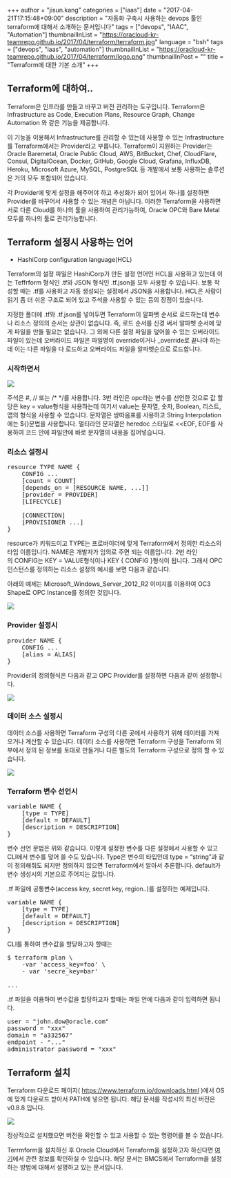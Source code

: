 +++
author = "jisun.kang"
categories = ["iaas"]
date = "2017-04-21T17:15:48+09:00"
description = "자동화 구축시 사용하는 devops 툴인 terraform에 대해서 소개하는 문서입니다"
tags = ["devops", "IAAC", "Automation"]
thumbnailInList = "https://oracloud-kr-teamrepo.github.io/2017/04/terraform/terraform.jpg"
language = "bsh"
tags = ["devops", "iaas", "automation"]
thumbnailInList = "https://oracloud-kr-teamrepo.github.io/2017/04/terraform/logo.png"
thumbnailInPost = ""
title = "Terraform에 대한 기본 소개"
+++

## Terraform에 대하여..

Terraform은 인프라를 만들고 바꾸고 버전 관리하는 도구입니다. Terraform은 Infrastructure as Code, Execution Plans, Resource Graph, Change Automation 와 같은 기능을 제공합니다.

이 기능을 이용해서 Infrastructure를 관리할 수 있는데 사용할 수 있는 Infrastructure를 Terraform에서는 Provider라고 부릅니다. Terraform이 지원하는 Provider는 Oracle Baremetal, Oracle Public Cloud, AWS, BitBucket, Chef, CloudFlare, Consul, DigitalOcean, Docker, GitHub, Google Cloud, Grafana, InfluxDB, Heroku, Microsoft Azure, MySQL, PostgreSQL 등 개발에서 보통 사용하는 솔루션은 거의 모두 포함되어 있습니다.

각 Provider에 맞게 설정을 해주어야 하고 추상화가 되어 있어서 하나를 설정하면 Provider를 바꾸어서 사용할 수 있는 개념은 아닙니다. 이러한 Terraform을 사용하면 서로 다른 Cloud를 하나의 툴을 사용하여 관리가능하여, Oracle OPC와 Bare Metal 모두를 하나의 툴로 관리가능합니다.

## Terraform 설정시 사용하는 언어

- HashiCorp configuration language(HCL)

Terraform의 설정 파일은 HashiCorp가 만든 설정 언어인 HCL을 사용하고 있는데 이는 Teffrform 형식인 .tf와 JSON 형식인 .tf.json을 모두 사용할 수 있습니다. 보통 작성할 때는 .tf를 사용하고 자동 생성되는 설정에서 JSON을 사용합니다. HCL은 사람이 읽기 좀 더 쉬운 구조로 되어 있고 주석을 사용할 수 있는 등의 장점이 있습니다.

지정한 폴더에 .tf와 .tf.json를 넣어두면 Terraform이 알파벳 순서로 로드하는데 변수나 리소스 정의의 순서는 상관이 없습니다. 즉, 로드 순서를 신경 써서 알파벳 순서에 맞게 파일을 만들 필요는 없습니다. 그 외에 다른 설정 파일을 덮어쓸 수 있는 오버라이드 파일이 있는데 오버라이드 파일은 파일명이 override이거나 _override로 끝나야 하는데 이는 다른 파일을 다 로드하고 오버라이드 파일을 알파벳순으로 로드합니다.

### 시작하면서


![](https://oracloud-kr-teamrepo.github.io/2017/04/terraform/HCL1.jpg)

주석은 #, // 또는 /* */를 사용합니다. 3번 라인은 opc라는 변수를 선언한 것으로 값 할당은 key = value형식을 사용하는데 여기서 value는 문자열, 숫자, Boolean, 리스트, 맵의 형식을 사용할 수 있습니다. 문자열은 쌍따옴표를 사용하고 String Interpolation에는 ${}문법을 사용합니다. 멀티라인 문자열은 heredoc 스타일로 <<EOF, EOF를 사용하여 코드 안에 파일안에 바로 문자열의 내용을 집어넣습니다.

###  리소스 설정시

<pre class="prettyprint">
resource TYPE NAME {
	CONFIG ...
	[count = COUNT]
	[depends_on = [RESOURCE NAME, ...]]
	[provider = PROVIDER]
	[LIFECYCLE]

	[CONNECTION]
	[PROVISIONER ...]
}
</pre>

resource가 키워드이고 TYPE는 프로바이더에 맞게 Terraform에서 정의한 리소스의 타입 이름입니다. NAME은 개발자가 임의로 주면 되는 이름입니다. 2번 라인의 CONFIG는 KEY = VALUE형식이나 KEY { CONFIG }형식이 됩니다. 그래서 OPC 인스턴스를 정의하는 리소스 설정의 예시를 보면 다음과 같습니다.

아래의 예제는 Microsoft_Windows_Server_2012_R2 이미지를 이용하여 OC3 Shape로 OPC Instance를 정의한 것입니다.


![](https://oracloud-kr-teamrepo.github.io/2017/04/terraform/HCL2.jpg)

### Provider 설정시

<pre class="prettyprint">
provider NAME {
	CONFIG ...
	[alias = ALIAS]
}
</pre>

Provider의 정의형식은 다음과 같고 OPC Provider를 설정하면 다음과 같이 설정합니다.

![](https://oracloud-kr-teamrepo.github.io/2017/04/terraform/HCL3.jpg)

### 데이터 소스 설정시

데이터 소스를 사용하면 Terraform 구성의 다른 곳에서 사용하기 위해 데이터를 가져 오거나 계산할 수 있습니다. 데이터 소스를 사용하면 Terraform 구성을 Terraform 외부에서 정의 된 정보를 토대로 만들거나 다른 별도의 Terraform 구성으로 정의 할 수 있습니다.

![](https://oracloud-kr-teamrepo.github.io/2017/04/terraform/HCL4.jpg)

### Terraform 변수 선언시

<pre class="prettyprint">
variable NAME {
	[type = TYPE]
	[default = DEFAULT]
	[description = DESCRIPTION]
}
</pre>

변수 선언 문법은 위와 같습니다. 이렇게 설정한 변수를 다른 설정에서 사용할 수 있고 CLI에서 변수를 덮어 쓸 수도 있습니다. Type은 변수의 타입인데 type = “string”과 같이 정의해줘도 되지만 정의하지 않으면 Terraform에서 알아서 추론합니다. default가 변수 생성시의 기본으로 주어지는 값입니다.

.tf 파일에 공통변수(access key, secret key, region..)를 설정하는 예제입니다.

<pre class="prettyprint">
variable NAME {
	[type = TYPE]
	[default = DEFAULT]
	[description = DESCRIPTION]
}
</pre>

CLI를 통하여 변수값을 할당하고자 할때는

<pre class="prettyprint" language="sh">
$ terraform plan \
	-var 'access_key=foo' \
	- var 'secre_key=bar'

...
</pre>

.tf 파일을 이용하여 변수값을 할당하고자 할때는 파일 안에 다음과 같이 입력하면 됩니다.

<pre class="prettyprint">
user = "john.dow@oracle.com"
password = "xxx"
domain = "a332567"
endpoint - "..."
administrator_password = "xxx"
</pre>

## Terraform 설치

Terraform 다운로드 페이지( https://www.terraform.io/downloads.html )에서 OS에 맞게 다운로드 받아서 PATH에 넣으면 됩니다. 해당 문서를 작성시의 최신 버전은 v0.8.8 입니다.

![](https://oracloud-kr-teamrepo.github.io/2017/04/terraform/HCL5.jpg)

정상적으로 설치했으면 버전을 확인할 수 있고 사용할 수 있는 명령어를 볼 수 있습니다.

Terrmform을 설치하신 후 Oracle Cloud에서 Terraform을 설정하고자 하신다면 <a href="/post/bmcs_terraform/">여기</a>에서 관련 정보를 확인하실 수 있습니다. 해당 문서는 BMCS에서 Terraform을 설정하는 방법에 대해서 설명하고 있는 문서입니다.
